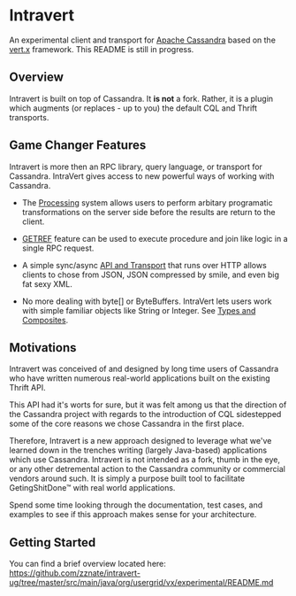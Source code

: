 # Intravert
An experimental client and transport for [Apache Cassandra](http://cassandra.apache.org) based on the [vert.x](http://vertx.io) framework. This README is still in progress.

## Overview
Intravert is built on top of Cassandra. It **is not** a fork. Rather, it is a plugin which augments (or replaces - up to you) the default CQL and Thrift transports. 

## Game Changer Features
Intravert is more then an RPC library, query language, or transport for Cassandra. IntraVert gives access to new powerful ways of working with Cassandra.

* The [Processing](src/main/java/org/usergrid/vx/experimental/PROCESSING.md) system allows users to perform arbitary programatic transformations on the server side before the results are return to the client.

* [GETREF](src/main/java/org/usergrid/vx/experimental/GETREF.md) feature can be used to execute procedure and join like logic in a single RPC request.

* A simple sync/async [API and Transport](src/main/java/org/usergrid/vx/experimental/JSON.md) that runs over HTTP allows clients to chose from JSON, JSON compressed by smile, and even big fat sexy XML.

* No more dealing with byte[] or ByteBuffers. IntraVert lets users work with simple familiar objects like String or Integer. See [Types and Composites](src/main/java/org/usergrid/vx/experimental/COMPOSITES.md).

## Motivations
Intravert was conceived of and designed by long time users of Cassandra who have written numerous real-world applications built on the existing Thrift API. 

This API had it's worts for sure, but it was felt among us that the direction of the Cassandra project with regards to the introduction of CQL sidestepped some of the core reasons we chose Cassandra in the first place. 

Therefore, Intravert is a new approach designed to leverage what we've learned down in the trenches writing (largely Java-based) applications which use Cassandra. Intravert is not intended as a fork, thumb in the eye, or any other detremental action to the Cassandra community or commercial vendors around such. It is simply a purpose built tool to facilitate GetingShitDone™ with real world applications.

Spend some time looking through the documentation, test cases, and examples to see if this approach makes sense for your architecture. 

## Getting Started
You can find a brief overview located here:
<https://github.com/zznate/intravert-ug/tree/master/src/main/java/org/usergrid/vx/experimental/README.md>
